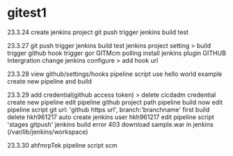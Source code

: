 # gitest1
23.3.24 create jenkins project
        git push trigger jenkins build test

23.3.27 git push trigger jenkins build test 
        jenkins project setting > build trigger github hook trigger gor GITMcm polling
        install jenkins plugin GITHUB Intergration
        change jenkins configure > add hook url
        
23.3.28 view github/settings/hooks
        pipeline script use hello world example
        create new pipeline and build

23.3.29 add credential(github access token) > delete cicdadm credential
        create new pipeline
        edit pipeline github project path
        pipeline build now
        edit pipeline script
            git url: 'github https url', branch:'branchname'
        first build
        delete hkh961217
        auto create jenkins user hkh961217
        edit pipeline script 'stages gitpush'
        jenkins build error 403
        download sample.war in jenkins (/var/lib/jenkins/workspace)

23.3.30 ahfmrpTek
        pipeline script scm
